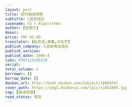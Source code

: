 ```yaml
---
layout: post
title: 现代编译原理
subtitle: C语言描述
casename: CS > Algorithms
author: [安佩尔]
donor: 
price: CNY 45.00
translator: [赵克佳,黄春,沈志宇]
publish_company: 人民邮电出版社
publish_version: 
publish_date: 2006-4
isbn: 9787115145529
serial: 
total_volume: 1
borrower: []
borrow_date: []
douban_url: http://book.douban.com/subject/1806974/
cover_path: https://img3.doubanio.com/lpic/s1852496.jpg
tag: [编译原理]
read_status: 想读
---
```

